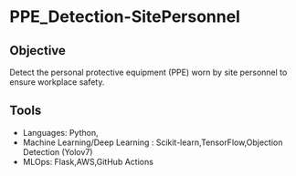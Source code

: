 # PPE_Detection-SitePersonnel

## Objective
Detect the personal protective equipment (PPE) worn by site personnel to ensure workplace safety.


## Tools
* Languages: Python,
* Machine Learning/Deep Learning : Scikit-learn,TensorFlow,Objection Detection (Yolov7)
* MLOps: Flask,AWS,GitHub Actions

